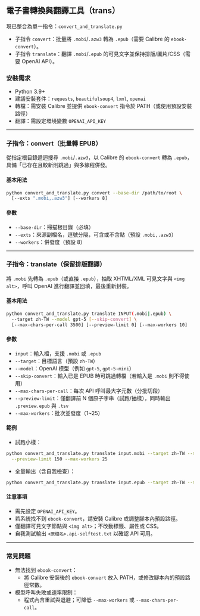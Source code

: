 ## 電子書轉換與翻譯工具（trans）

現已整合為單一指令：`convert_and_translate.py`

- 子指令 `convert`：批量將 `.mobi`/`.azw3` 轉為 `.epub`（需要 Calibre 的 `ebook-convert`）。
- 子指令 `translate`：翻譯 `.mobi`/`.epub` 的可見文字並保持排版/圖片/CSS（需要 OpenAI API）。

### 安裝需求
- Python 3.9+
- 建議安裝套件：`requests`, `beautifulsoup4`, `lxml`, `openai`
- 轉檔：需安裝 Calibre 並提供 `ebook-convert` 指令於 PATH（或使用預設安裝路徑）
- 翻譯：需設定環境變數 `OPENAI_API_KEY`

---

### 子指令：convert（批量轉 EPUB）

從指定根目錄遞迴搜尋 `.mobi`/`.azw3`，以 Calibre 的 `ebook-convert` 轉為 `.epub`，具備「已存在且較新則跳過」與多線程併發。

#### 基本用法
```bash
python convert_and_translate.py convert --base-dir /path/to/root \
  [--exts ".mobi,.azw3"] [--workers 8]
```

#### 參數
- `--base-dir`：掃描根目錄（必填）
- `--exts`：來源副檔名，逗號分隔，可含或不含點（預設 `.mobi,.azw3`）
- `--workers`：併發度（預設 8）

---

### 子指令：translate（保留排版翻譯）

將 `.mobi` 先轉為 `.epub`（或直接 `.epub`），抽取 XHTML/XML 可見文字與 `<img alt>`，呼叫 OpenAI 進行翻譯並回填，最後重新封裝。

#### 基本用法
```bash
python convert_and_translate.py translate INPUT(.mobi|.epub) \
  --target zh-TW --model gpt-5 [--skip-convert] \
  [--max-chars-per-call 3500] [--preview-limit 0] [--max-workers 10]
```

#### 參數
- `input`：輸入檔，支援 `.mobi` 或 `.epub`
- `--target`：目標語言（預設 `zh-TW`）
- `--model`：OpenAI 模型（例如 `gpt-5`, `gpt-5-mini`）
- `--skip-convert`：輸入已是 EPUB 時可跳過轉檔（若輸入是 `.mobi` 則不得使用）
- `--max-chars-per-call`：每次 API 呼叫最大字元數（分批切段）
- `--preview-limit`：僅翻譯前 N 個原子字串（試跑/抽樣），同時輸出 `.preview.epub` 與 `.tsv`
- `--max-workers`：批次並發度（1~25）

#### 範例
- 試跑小樣：
```bash
python convert_and_translate.py translate input.mobi --target zh-TW --model gpt-5 \
  --preview-limit 150 --max-workers 25
```

- 全量輸出（含自我檢查）：
```bash
python convert_and_translate.py translate input.epub --target zh-TW --model gpt-5
```

#### 注意事項
- 需先設定 `OPENAI_API_KEY`。
- 若系統找不到 `ebook-convert`，請安裝 Calibre 或調整腳本內預設路徑。
- 僅翻譯可見文字節點與 `<img alt>`；不改動標籤、屬性或 CSS。
- 自我測試輸出 `<原檔名>.api-selftest.txt` 以確認 API 可用。

---

### 常見問題
- 無法找到 `ebook-convert`：
  - 將 Calibre 安裝後的 `ebook-convert` 放入 PATH，或修改腳本內的預設路徑常數。
- 模型呼叫失敗或速率限制：
  - 程式內含重試與退避；可降低 `--max-workers` 或 `--max-chars-per-call`。


